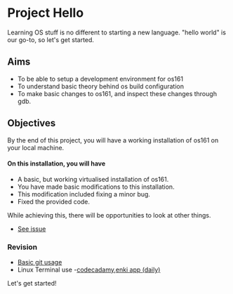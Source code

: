 # Project Hello

Learning OS stuff is no different to starting a new language. "hello world" is our go-to, so let's get started.

## Aims

* To be able to setup a development environment for os161
* To understand basic theory behind os build configuration
* To make basic changes to os161, and inspect these changes through gdb.

## Objectives

By the end of this project, you will have a working installation of os161 on your local machine.
#### On this installation, you will have

* A basic, but working virtualised installation of os161. 
* You have made basic modifications to this installation.
* This modification included fixing a minor bug.
* Fixed the provided code.

While achieving this, there will be opportunities to look at other things.
* [See issue](https://github.com/Ben-PH/os161/issues/11)

### Revision

* [Basic git usage](https://learngitbranching.js.org)
* Linux Terminal use -[codecadamy](https://www.codecademy.com/courses/learn-the-command-line/lessons/navigation/exercises/your-first-command),[enki app (daily)](https://play.google.com/store/apps/details?id=com.enki.insights&hl=en_AU)  


Let's get started!

